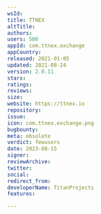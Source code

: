 ```yaml
---
wsId: 
title: TTNEX
altTitle: 
authors: 
users: 500
appId: com.ttnex.exchange
appCountry: 
released: 2021-01-05
updated: 2021-08-24
version: 2.0.11
stars: 
ratings: 
reviews: 
size: 
website: https://ttnex.io
repository: 
issue: 
icon: com.ttnex.exchange.png
bugbounty: 
meta: obsolete
verdict: fewusers
date: 2023-08-15
signer: 
reviewArchive: 
twitter: 
social: 
redirect_from: 
developerName: TitanProjects
features: 

---
```


